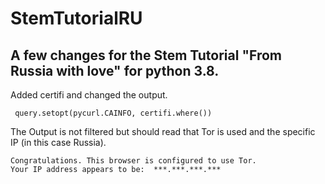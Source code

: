 # StemTutorialRU

## A few changes for the Stem Tutorial "From Russia with love" for python 3.8.

Added certifi and changed the output.

```
 query.setopt(pycurl.CAINFO, certifi.where())
 ```

The Output is not filtered but should read that Tor is used and the specific IP (in this case Russia).

```
Congratulations. This browser is configured to use Tor.
Your IP address appears to be:  ***.***.***.***
``` 
